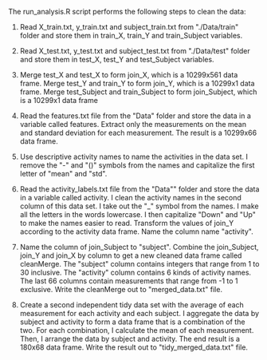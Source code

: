 The run_analysis.R script performs the following steps to clean the data:


 1. Read X_train.txt, y_train.txt and subject_train.txt from "./Data/train" folder 
 and store them in train_X, train_Y and train_Subject variables.
    
 2. Read X_test.txt, y_test.txt and subject_test.txt from "./Data/test" folder 
 and store them in test_X, test_Y and test_Subject variables.
    
 3. Merge test_X and test_X to form join_X, which is a 10299x561 data frame. 
 Merge test_Y and train_Y to form join_Y, which is a 10299x1 data frame. 
 Merge test_Subject and train_Subject to form join_Subject, which is a 10299x1 data frame
    
 4. Read the features.txt file from the "Data" folder and store the data 
 in a variable called features. Extract only the measurements on the mean 
 and standard deviation for each measurement.  The result is a 10299x66 data frame.
    
 5. Use descriptive activity names to name the activities in the data set. 
 I remove the "-" and "()" symbols from the names and capitalize the first letter of "mean" and "std".
    
 6. Read the activity_labels.txt file from the "Data"" folder and store the data in a variable called activity.
 I clean the activity names in the second column of this data set. 
 I take out the "_" symbol from the names. 
 I make all the letters in the words lowercase. 
 I then capitalize "Down" and "Up" to make the names easier to read. 
 Transform the values of join_Y according to the activity data frame. 
 Name the column name "activity".
    
 7. Name the column of join_Subject to "subject". 
 Combine the join_Subject, join_Y and join_X by column to get a new cleaned data frame called cleanMerge. 
 The "subject" column contains integers that range from 1 to 30 inclusive. 
 The "activity" column contains 6 kinds of activity names. 
 The last 66 columns contain measurements that range from -1 to 1 exclusive. 
 Write the cleanMerge out to "merged_data.txt" file.
    
 8. Create a second independent tidy data set with the average of each measurement for each activity and each subject.
 I aggregate the data by subject and activity to form a data frame that is a combination of the two. 
 For each combination, I calculate the mean of each measurement. 
 Then, I arrange the data by subject and activity. The end result is a 180x68 data frame. Write the result out to       "tidy_merged_data.txt" file.
